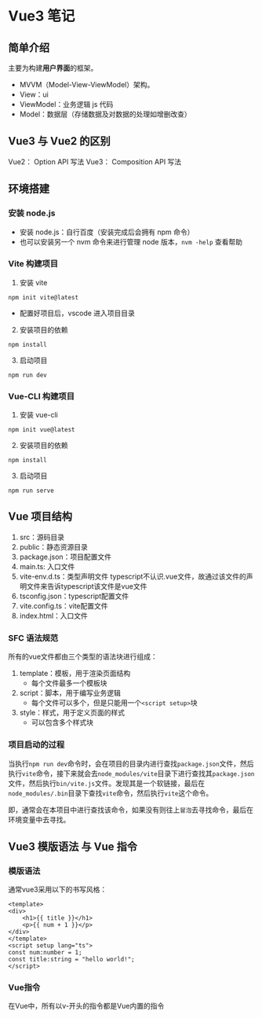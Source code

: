 # Vue3 笔记

## 简单介绍

主要为构建**用户界面**的框架。

- MVVM（Model-View-ViewModel）架构。
- View：ui
- ViewModel：业务逻辑 js 代码
- Model：数据层（存储数据及对数据的处理如增删改查）

## Vue3 与 Vue2 的区别

Vue2： Option API 写法
Vue3： Composition API 写法

## 环境搭建

### 安装 node.js

- 安装 node.js：自行百度（安装完成后会拥有 npm 命令）
- 也可以安装另一个 nvm 命令来进行管理 node 版本，`nvm -help` 查看帮助

### Vite 构建项目

1. 安装 vite

```shell
npm init vite@latest
```

- 配置好项目后，vscode 进入项目目录

2. 安装项目的依赖

```shell
npm install
```

3. 启动项目

```shell
npm run dev
```

### Vue-CLI 构建项目

1. 安装 vue-cli

```shell
npm init vue@latest
```

2. 安装项目的依赖

```shell
npm install
```

3. 启动项目

```shell
npm run serve
```

## Vue 项目结构

1. src：源码目录
2. public：静态资源目录
3. package.json：项目配置文件
4. main.ts: 入口文件
5. vite-env.d.ts：类型声明文件 typescript不认识.vue文件，故通过该文件的声明文件来告诉typescript该文件是vue文件
6. tsconfig.json：typescript配置文件
7. vite.config.ts：vite配置文件
8. index.html：入口文件

### SFC 语法规范

所有的vue文件都由三个类型的语法块进行组成：

1. template：模板，用于渲染页面结构
    - 每个文件最多一个模板块
2. script：脚本，用于编写业务逻辑
    - 每个文件可以多个，但是只能用一个`<script setup>`块
3. style：样式，用于定义页面的样式
    - 可以包含多个样式块

### 项目启动的过程

当执行`npm run dev`命令时，会在项目的目录内进行查找`package.json`文件，然后执行`vite`命令，接下来就会去`node_modules/vite`目录下进行查找其`package.json`文件，然后执行`bin/vite.js`文件。发现其是一个软链接，最后在
`node_modules/.bin`目录下查找`vite`命令，然后执行`vite`这个命令。

即，通常会在本项目中进行查找该命令，如果没有则往上`冒泡`去寻找命令，最后在环境变量中去寻找。

## Vue3 模版语法 与 Vue 指令

### 模版语法

通常vue3采用以下的书写风格：
```vue
<template>
<div>
    <h1>{{ title }}</h1>
    <p>{{ num + 1 }}</p>
</div>
</template>
<script setup lang="ts">
const num:number = 1;
const title:string = "hello world!";
</script>
```

### Vue指令

在Vue中，所有以v-开头的指令都是Vue内置的指令
    